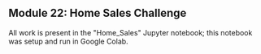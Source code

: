 ## Module 22: Home Sales Challenge
All work is present in the "Home_Sales" Jupyter notebook; this notebook was setup and run in Google Colab.
